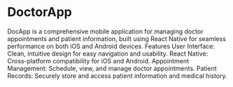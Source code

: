 # DoctorApp
DocApp is a comprehensive mobile application for managing doctor appointments and patient information, built using React Native for seamless performance on both iOS and Android devices.
Features
User Interface: Clean, intuitive design for easy navigation and usability.
React Native: Cross-platform compatibility for iOS and Android.
Appointment Management: Schedule, view, and manage doctor appointments.
Patient Records: Securely store and access patient information and medical history.
